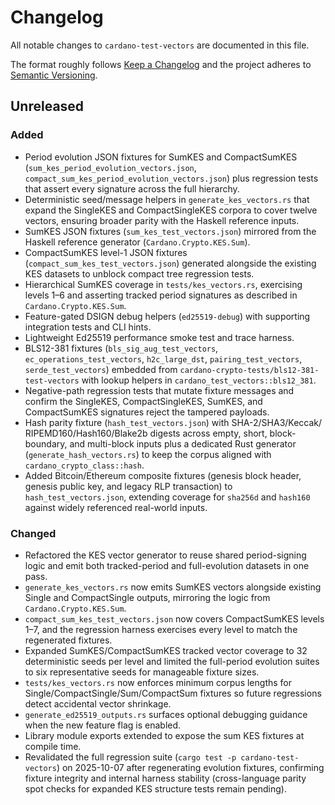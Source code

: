 # Changelog

All notable changes to `cardano-test-vectors` are documented in this file.

The format roughly follows [Keep a Changelog](https://keepachangelog.com/en/1.0.0/)
and the project adheres to [Semantic Versioning](https://semver.org/spec/v2.0.0.html).

## Unreleased

### Added
- Period evolution JSON fixtures for SumKES and CompactSumKES
  (`sum_kes_period_evolution_vectors.json`,
  `compact_sum_kes_period_evolution_vectors.json`) plus regression tests that
  assert every signature across the full hierarchy.
- Deterministic seed/message helpers in `generate_kes_vectors.rs` that expand
  the SingleKES and CompactSingleKES corpora to cover twelve vectors, ensuring
  broader parity with the Haskell reference inputs.
- SumKES JSON fixtures (`sum_kes_test_vectors.json`) mirrored from the Haskell
  reference generator (`Cardano.Crypto.KES.Sum`).
- CompactSumKES level-1 JSON fixtures (`compact_sum_kes_test_vectors.json`)
  generated alongside the existing KES datasets to unblock compact tree
  regression tests.
- Hierarchical SumKES coverage in `tests/kes_vectors.rs`, exercising levels 1–6
  and asserting tracked period signatures as described in
  `Cardano.Crypto.KES.Sum`.
- Feature-gated DSIGN debug helpers (`ed25519-debug`) with supporting
  integration tests and CLI hints.
- Lightweight Ed25519 performance smoke test and trace harness.
- BLS12-381 fixtures (`bls_sig_aug_test_vectors`, `ec_operations_test_vectors`,
  `h2c_large_dst`, `pairing_test_vectors`, `serde_test_vectors`) embedded from
  `cardano-crypto-tests/bls12-381-test-vectors` with lookup helpers in
  `cardano_test_vectors::bls12_381`.
- Negative-path regression tests that mutate fixture messages and confirm the
  SingleKES, CompactSingleKES, SumKES, and CompactSumKES signatures reject the
  tampered payloads.
- Hash parity fixture (`hash_test_vectors.json`) with SHA-2/SHA3/Keccak/
  RIPEMD160/Hash160/Blake2b digests across empty, short, block-boundary, and
  multi-block inputs plus a dedicated Rust generator
  (`generate_hash_vectors.rs`) to keep the corpus aligned with
  `cardano_crypto_class::hash`.
- Added Bitcoin/Ethereum composite fixtures (genesis block header, genesis
  public key, and legacy RLP transaction) to `hash_test_vectors.json`,
  extending coverage for `sha256d` and `hash160` against widely referenced
  real-world inputs.

### Changed
- Refactored the KES vector generator to reuse shared period-signing logic and
  emit both tracked-period and full-evolution datasets in one pass.
- `generate_kes_vectors.rs` now emits SumKES vectors alongside existing Single
  and CompactSingle outputs, mirroring the logic from
  `Cardano.Crypto.KES.Sum`.
- `compact_sum_kes_test_vectors.json` now covers CompactSumKES levels 1–7, and
  the regression harness exercises every level to match the regenerated
  fixtures.
- Expanded SumKES/CompactSumKES tracked vector coverage to 32 deterministic
  seeds per level and limited the full-period evolution suites to six
  representative seeds for manageable fixture sizes.
- `tests/kes_vectors.rs` now enforces minimum corpus lengths for
  Single/CompactSingle/Sum/CompactSum fixtures so future regressions detect
  accidental vector shrinkage.
- `generate_ed25519_outputs.rs` surfaces optional debugging guidance when the
  new feature flag is enabled.
- Library module exports extended to expose the sum KES fixtures at compile
  time.
- Revalidated the full regression suite (`cargo test -p cardano-test-vectors`)
  on 2025-10-07 after regenerating evolution fixtures, confirming fixture
  integrity and internal harness stability (cross-language parity spot checks
  for expanded KES structure tests remain pending).
